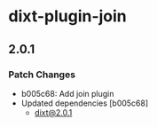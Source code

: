 # dixt-plugin-join

## 2.0.1

### Patch Changes

- b005c68: Add join plugin
- Updated dependencies [b005c68]
  - dixt@2.0.1
